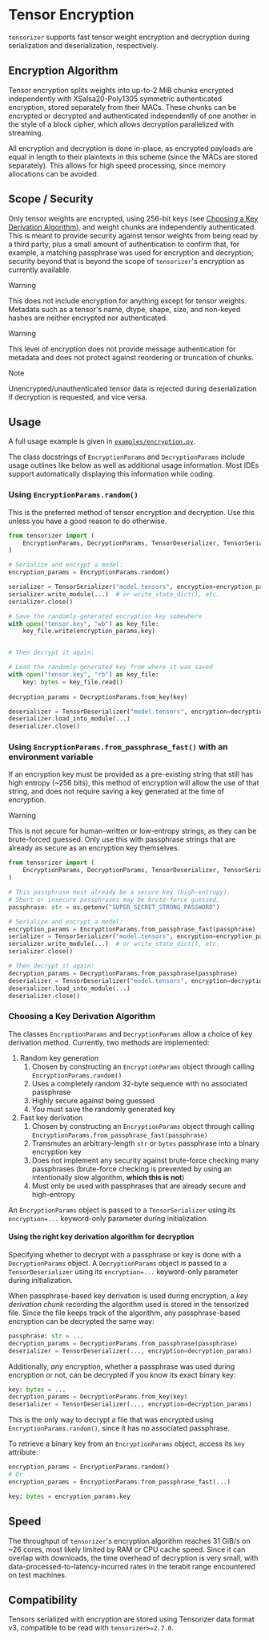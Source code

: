 # Tensor Encryption

`tensorizer` supports fast tensor weight encryption and decryption during
serialization and deserialization, respectively.

## Encryption Algorithm

Tensor encryption splits weights into up-to-2 MiB chunks encrypted independently
with XSalsa20-Poly1305 symmetric authenticated encryption,
stored separately from their MACs.
These chunks can be encrypted or decrypted and authenticated independently of
one another in the style of a block cipher,
which allows decryption parallelized with streaming.

All encryption and decryption is done in-place, as encrypted payloads are equal
in length to their plaintexts in this scheme (since the MACs are stored
separately).
This allows for high speed processing, since memory allocations can be avoided.

## Scope / Security

Only tensor weights are encrypted, using 256-bit keys (see
[Choosing a Key Derivation Algorithm](#choosing-a-key-derivation-algorithm)),
and weight chunks are independently authenticated.
This is meant to provide security against tensor weights from being read by a
third party, plus a small amount of authentication to confirm that,
for example, a matching passphrase was used for encryption and decryption;
security beyond that is beyond the scope of `tensorizer`'s encryption as
currently available.

> [!WARNING]
> 
> This does not include encryption for anything except for tensor weights.
> Metadata such as a tensor's name, dtype, shape, size, and non-keyed hashes
> are neither encrypted nor authenticated.

> [!WARNING]
> 
> This level of encryption does not provide message authentication for metadata
> and does not protect against reordering or truncation of chunks.

> [!NOTE]
> 
> Unencrypted/unauthenticated tensor data is rejected during deserialization
> if decryption is requested, and vice versa.

## Usage

A full usage example is given in
[`examples/encryption.py`](/examples/encryption.py).

The class docstrings of `EncryptionParams` and `DecryptionParams` include
usage outlines like below as well as additional usage information.
Most IDEs support automatically displaying this information while coding.

### Using `EncryptionParams.random()`

This is the preferred method of tensor encryption and decryption.
Use this unless you have a good reason to do otherwise.

```py
from tensorizer import (
    EncryptionParams, DecryptionParams, TensorDeserializer, TensorSerializer
)

# Serialize and encrypt a model:
encryption_params = EncryptionParams.random()

serializer = TensorSerializer("model.tensors", encryption=encryption_params)
serializer.write_module(...)  # or write_state_dict(), etc.
serializer.close()

# Save the randomly-generated encryption key somewhere
with open("tensor.key", "wb") as key_file:
    key_file.write(encryption_params.key)


# Then decrypt it again:

# Load the randomly-generated key from where it was saved
with open("tensor.key", "rb") as key_file:
    key: bytes = key_file.read()
 
decryption_params = DecryptionParams.from_key(key)

deserializer = TensorDeserializer("model.tensors", encryption=decryption_params)
deserializer.load_into_module(...)
deserializer.close()
```

### Using `EncryptionParams.from_passphrase_fast()` with an environment variable

If an encryption key must be provided as a pre-existing string that
still has high entropy (~256 bits), this method of encryption will allow the
use of that string, and does not require saving a key generated at the time
of encryption.

> [!WARNING]
> 
> This is not secure for human-written or low-entropy strings, as they can be
> brute-forced guessed. Only use this with passphrase strings that are already
> as secure as an encryption key themselves.

```py
from tensorizer import (
    EncryptionParams, DecryptionParams, TensorDeserializer, TensorSerializer
)

# This passphrase must already be a secure key (high-entropy).
# Short or insecure passphrases may be brute-force guessed.
passphrase: str = os.getenv("SUPER_SECRET_STRONG_PASSWORD")

# Serialize and encrypt a model:
encryption_params = EncryptionParams.from_passphrase_fast(passphrase)
serializer = TensorSerializer("model.tensors", encryption=encryption_params)
serializer.write_module(...)  # or write_state_dict(), etc.
serializer.close()

# Then decrypt it again:
decryption_params = DecryptionParams.from_passphrase(passphrase)
deserializer = TensorDeserializer("model.tensors", encryption=decryption_params)
deserializer.load_into_module(...)
deserializer.close()
```

### Choosing a Key Derivation Algorithm

The classes `EncryptionParams` and `DecryptionParams` allow a choice of
key derivation method. Currently, two methods are implemented:

1. Random key generation
    1. Chosen by constructing an `EncryptionParams` object through calling
       `EncryptionParams.random()`
    2. Uses a completely random 32-byte sequence with no associated passphrase
    3. Highly secure against being guessed
    4. You must save the randomly generated key
2. Fast key derivation
    1. Chosen by constructing an `EncryptionParams` object through calling
       `EncryptionParams.from_passphrase_fast(passphrase)`
    2. Transmutes an arbitrary-length `str` or `bytes` passphrase into a
       binary encryption key
    3. Does not implement any security against brute-force checking
       many passphrases (brute-force checking is prevented by using an
       intentionally slow algorithm, **which this is not**)
    4. Must only be used with passphrases that are already secure and
       high-entropy

An `EncryptionParams` object is passed to a `TensorSerializer` using its
`encryption=...` keyword-only parameter during initialization.

#### Using the right key derivation algorithm for decryption

Specifying whether to decrypt with a passphrase or key is done with
a `DecryptionParams` object.
A `DecryptionParams` object is passed to a `TensorDeserializer` using its
`encryption=...` keyword-only parameter during initialization.

When passphrase-based key derivation is used during encryption,
a *key derivation chunk* recording the algorithm used is stored
in the tensorized file. Since the file keeps track of the algorithm,
any passphrase-based encryption can be decrypted the same way:

```py
passphrase: str = ...
decryption_params = DecryptionParams.from_passphrase(passphrase)
deserializer = TensorDeserializer(..., encryption=decryption_params)
```

Additionally, *any* encryption,
whether a passphrase was used during encryption or not,
can be decrypted if you know its exact binary key:

```py
key: bytes = ...
decryption_params = DecryptionParams.from_key(key)
deserializer = TensorDeserializer(..., encryption=decryption_params)
```

This is the only way to decrypt a file that was encrypted using
`EncryptionParams.random()`, since it has no associated passphrase.

To retrieve a binary key from an `EncryptionParams` object, access its `key`
attribute:

```py
encryption_params = EncryptionParams.random()
# Or
encryption_params = EncryptionParams.from_passphrase_fast(...)

key: bytes = encryption_params.key
```

## Speed

The throughput of `tensorizer`'s encryption algorithm reaches 31 GiB/s on
~26 cores, most likely limited by RAM or CPU cache speed.
Since it can overlap with downloads, the time overhead of decryption is
very small, with data-processed-to-latency-incurred rates in the terabit range
encountered on test machines.

## Compatibility

Tensors serialized with encryption are stored using Tensorizer data format v3,
compatible to be read with `tensorizer>=2.7.0`.
